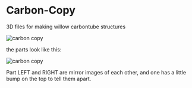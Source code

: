 # Carbon-Copy
 3D files for making willow carbontube structures


![carbon copy](https://hungry-archimedes-73118b.netlify.com/works/carbon-copy/carbon-copy-7--plummer-fernandez.jpg)

the parts look like this:

![carbon copy](https://hungry-archimedes-73118b.netlify.com/works/carbon-copy/carbon-copy-10--plummer-fernandez.png
)

Part LEFT and RIGHT are mirror images of each other, and one has a little bump on the top to tell them apart. 